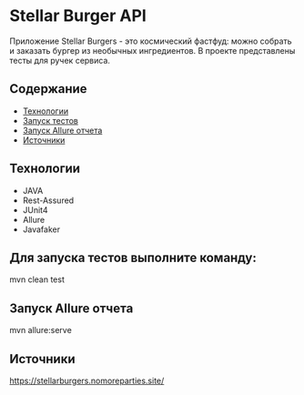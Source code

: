 # Stellar Burger API
Приложение Stellar Burgers - это космический фастфуд: можно собрать и заказать бургер из необычных ингредиентов.
В проекте представлены тесты для ручек сервиса.

## Содержание
- [Технологии](#технологии)
- [Запуск тестов](#Для)
- [Запуск Allure отчета](#Запуск)
- [Источники](#Источники)

## Технологии
- JAVA
- Rest-Assured
- JUnit4
- Allure
- Javafaker

## Для запуска тестов выполните команду:
mvn clean test

## Запуск Allure отчета
mvn allure:serve

## Источники
https://stellarburgers.nomoreparties.site/
